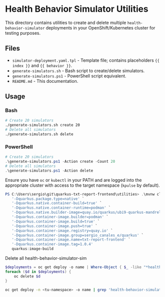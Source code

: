 # Health Behavior Simulator Utilities

This directory contains utilities to create and delete multiple `health-behavior-simulator` deployments
in your OpenShift/Kubernetes cluster for testing purposes.

## Files

- `simulator-deployment.yaml.tpl` - Template file; contains placeholders `{{ index }}` and `{{ behavior }}`.
- `generate-simulators.sh` - Bash script to create/delete simulators.
- `generate-simulators.ps1` - PowerShell script equivalent.
- `README.md` - This documentation.

## Usage

### Bash

```bash
# Create 20 simulators
./generate-simulators.sh create 20
# Delete all simulators
./generate-simulators.sh delete
```

### PowerShell

```powershell
# Create 20 simulators
.\generate-simulators.ps1 -Action create -Count 20
# Delete all simulators
.\generate-simulators.ps1 -Action delete
```

Ensure you have `oc` or `kubectl` in your PATH and are logged into the appropriate cluster with access to the target namespace (`kpulse` by default).


```ps1
PS C:\Users\sergio\git\quarkus-txt-report-frontend\utilities> .\mvnw clean package `
   '-Dquarkus.package.type=native' `
   '-Dquarkus.native.container-build=true' `
   '-Dquarkus.native.container-runtime=podman' `
   '-Dquarkus.native.builder-image=quay.io/quarkus/ubi9-quarkus-mandrel-builder-image:jdk-21' `
   '-Dquarkus.container-image.builder=podman' `
   '-Dquarkus.container-image.build=true' `
   '-Dquarkus.container-image.push=true' `
   '-Dquarkus.container-image.registry=quay.io' `
   '-Dquarkus.container-image.group=sergio_canales_e/quarkus' `
   '-Dquarkus.container-image.name=txt-report-frontend' `
   '-Dquarkus.container-image.tag=1.0.4'
   quarkus:image-build
```

Delete all health-behavior-simulator-sim

```ps1
$deployments = oc get deploy -o name | Where-Object { $_ -like "*health-behavior-simulator-sim-*" }
foreach ($d in $deployments) {
    oc delete $d
}
```

```bash
oc get deploy -n <tu-namespace> -o name | grep 'health-behavior-simulator-sim-' | xargs oc delete -n <tu-namespace>
```